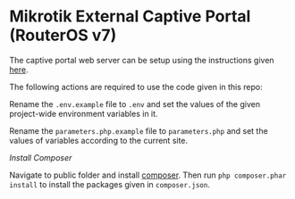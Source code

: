 # Mikrotik External Captive Portal (RouterOS v7)

The captive portal web server can be setup using the instructions given [here](https://gist.github.com/nasirhafeez/d47c9d68742227a23f1011455a190490).

The following actions are required to use the code given in this repo:

Rename the `.env.example` file to `.env` and set the values of the given project-wide environment variables in it.

Rename the `parameters.php.example` file to `parameters.php` and set the values of variables according to the current site.

*Install Composer*

Navigate to public folder and install [composer](https://getcomposer.org/download/). Then run `php composer.phar install` to install the packages given in `composer.json`.
